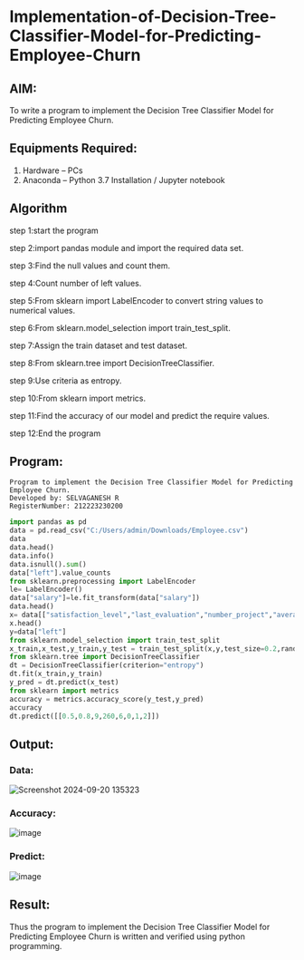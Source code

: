 # Implementation-of-Decision-Tree-Classifier-Model-for-Predicting-Employee-Churn

## AIM:
To write a program to implement the Decision Tree Classifier Model for Predicting Employee Churn.

## Equipments Required:
1. Hardware – PCs
2. Anaconda – Python 3.7 Installation / Jupyter notebook

## Algorithm
 step 1:start the program
 
 step 2:import pandas module and import the required data set.
 
 step 3:Find the null values and count them.
 
 step 4:Count number of left values.
 
 step 5:From sklearn import LabelEncoder to convert string values to numerical values.
 
 step 6:From sklearn.model_selection import train_test_split.
 
 step 7:Assign the train dataset and test dataset.
 
 step 8:From sklearn.tree import DecisionTreeClassifier.
 
 step 9:Use criteria as entropy.
 
 step 10:From sklearn import metrics.
 
 step 11:Find the accuracy of our model and predict the require values.
 
 step 12:End the program
## Program:
```
Program to implement the Decision Tree Classifier Model for Predicting Employee Churn.
Developed by: SELVAGANESH R
RegisterNumber: 212223230200
```
```python
import pandas as pd
data = pd.read_csv("C:/Users/admin/Downloads/Employee.csv")
data
data.head()
data.info()
data.isnull().sum()
data["left"].value_counts
from sklearn.preprocessing import LabelEncoder
le= LabelEncoder()
data["salary"]=le.fit_transform(data["salary"])
data.head()
x= data[["satisfaction_level","last_evaluation","number_project","average_montly_hours","time_spend_company","Work_accident","promotion_last_5years","salary"]]
x.head()
y=data["left"]
from sklearn.model_selection import train_test_split
x_train,x_test,y_train,y_test = train_test_split(x,y,test_size=0.2,random_state = 100)
from sklearn.tree import DecisionTreeClassifier
dt = DecisionTreeClassifier(criterion="entropy")
dt.fit(x_train,y_train)
y_pred = dt.predict(x_test)
from sklearn import metrics
accuracy = metrics.accuracy_score(y_test,y_pred)
accuracy
dt.predict([[0.5,0.8,9,260,6,0,1,2]])
```

## Output:

### Data:

![Screenshot 2024-09-20 135323](https://github.com/user-attachments/assets/28c5a398-7f32-4b79-acd0-ec36a2c76c60)

### Accuracy:

![image](https://github.com/user-attachments/assets/b9b1dd85-7b53-4299-beda-b04dd0b7b9d3)

### Predict:

![image](https://github.com/user-attachments/assets/1b084a37-90af-4668-8285-51097e9ec346)

## Result:
Thus the program to implement the  Decision Tree Classifier Model for Predicting Employee Churn is written and verified using python programming.
